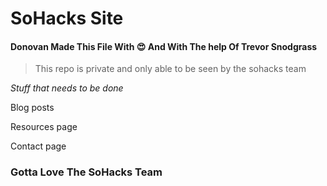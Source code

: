# SoHacks Site

#### Donovan Made This File With 😍 And With The help Of Trevor Snodgrass

> This repo is private and only able to be seen by the sohacks team

*Stuff that needs to be done*

Blog posts

Resources page

Contact page

### Gotta Love The SoHacks Team

